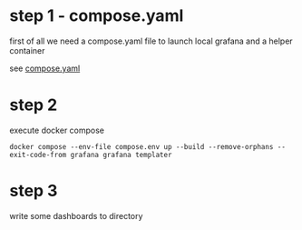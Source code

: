 # step 1 - compose.yaml
first of all we need a compose.yaml file to launch local grafana and a helper container

see [compose.yaml](./compose.yaml)

# step 2 
execute docker compose
```
docker compose --env-file compose.env up --build --remove-orphans --exit-code-from grafana grafana templater
```

# step 3
write some dashboards to directory

